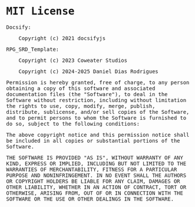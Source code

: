 <h1 style="font-family: monospace;">MIT License</h1>

<span style="font-family: monospace;">Docsify:</span>

<span style="font-family: monospace;">&nbsp;&nbsp;&nbsp;&nbsp;Copyright (c) 2021 docsifyjs</span>

<span style="font-family: monospace;">RPG_SRD_Template:</span>

<span style="font-family: monospace;">&nbsp;&nbsp;&nbsp;&nbsp;Copyright (c) 2023 Coweater Studios</span>

<span style="font-family: monospace;">&nbsp;&nbsp;&nbsp;&nbsp;Copyright (c) 2024-2025 Daniel Dias Rodrigues</span>

<span style="font-family: monospace;">Permission is hereby granted, free of charge, to any person obtaining a copy
of this software and associated documentation files (the "Software"), to deal
in the Software without restriction, including without limitation the rights
to use, copy, modify, merge, publish, distribute, sublicense, and/or sell
copies of the Software, and to permit persons to whom the Software is
furnished to do so, subject to the following conditions:</span>

<span style="font-family: monospace;">The above copyright notice and this permission notice shall be included in all
copies or substantial portions of the Software.</span>

<span style="font-family: monospace;">THE SOFTWARE IS PROVIDED "AS IS", WITHOUT WARRANTY OF ANY KIND, EXPRESS OR
IMPLIED, INCLUDING BUT NOT LIMITED TO THE WARRANTIES OF MERCHANTABILITY,
FITNESS FOR A PARTICULAR PURPOSE AND NONINFRINGEMENT. IN NO EVENT SHALL THE
AUTHORS OR COPYRIGHT HOLDERS BE LIABLE FOR ANY CLAIM, DAMAGES OR OTHER
LIABILITY, WHETHER IN AN ACTION OF CONTRACT, TORT OR OTHERWISE, ARISING FROM,
OUT OF OR IN CONNECTION WITH THE SOFTWARE OR THE USE OR OTHER DEALINGS IN THE
SOFTWARE.</span>